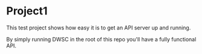 # Project1

This test project shows how easy it is to get an API server up and running.

By simply running DWSC in the root of this repo you'll have a fully functional API.
